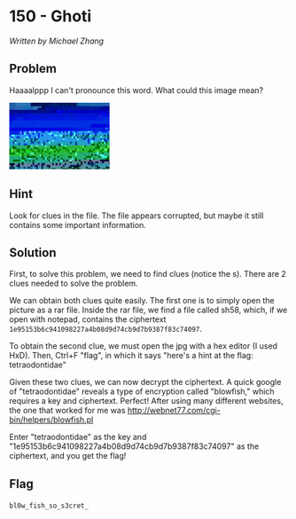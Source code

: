 # 150 - Ghoti

*Written by Michael Zhang*

## Problem

Haaaalppp I can't pronounce this word. What could this image mean?

<img src="ghoti.jpg" height="120" />

## Hint

Look for clues in the file. The file appears corrupted, but maybe it still contains some important information.

## Solution

First, to solve this problem, we need to find clues (notice the s). There are 2 clues needed to solve the problem.

We can obtain both clues quite easily. The first one is to simply open the picture as a rar file.
Inside the rar file, we find a file called sh58, which, if we open with notepad, contains the ciphertext `1e95153b6c941098227a4b08d9d74cb9d7b9387f83c74097`.

To obtain the second clue, we must open the jpg with a hex editor (I used HxD). Then, Ctrl+F "flag", in which it says "here's a hint at the flag: tetraodontidae"

Given these two clues, we can now decrypt the ciphertext. A quick google of "tetraodontidae" reveals a type of encryption called "blowfish," which requires a key and ciphertext. Perfect!
After using many different websites, the one that worked for me was http://webnet77.com/cgi-bin/helpers/blowfish.pl

Enter "tetraodontidae" as the key and "1e95153b6c941098227a4b08d9d74cb9d7b9387f83c74097" as the ciphertext, and you get the flag!

## Flag

`bl0w_fish_so_s3cret_`
